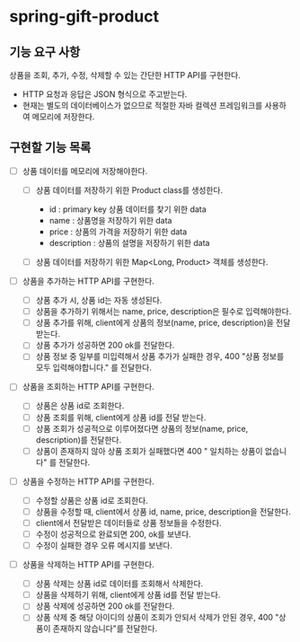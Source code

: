 # spring-gift-product

## 기능 요구 사항
상품을 조회, 추가, 수정, 삭제할 수 있는 간단한 HTTP API를 구현한다.

- HTTP 요청과 응답은 JSON 형식으로 주고받는다.
- 현재는 별도의 데이터베이스가 없으므로 적절한 자바 컬렉션 프레임워크를 사용하여 메모리에 저장한다.

## 구현할 기능 목록

- [ ] 상품 데이터를 메모리에 저장해야한다.

  - [ ] 상품 데이터를 저장하기 위한 Product class를 생성한다.</br>
    - id : primary key 상품 데이터를 찾기 위한 data </br>
    - name : 상품명을 저장하기 위한 data </br>
    - price : 상품의 가격을 저장하기 위한 data </br>
    - description : 상품의 설명을 저장하기 위한 data </br>
    
  - [ ] 상품 데이터를 저장하기 위한 Map<Long, Product> 객체를 생성한다.

- [ ] 상품을 추가하는 HTTP API를 구현한다.
  - [ ] 상품 추가 시, 상품 id는 자동 생성된다.
  - [ ] 상품을 추가하기 위해서는 name, price, description은 필수로 입력해야한다.
  - [ ] 상품 추가를 위해, client에게 상품의 정보(name, price, description)을 전달받는다.
  - [ ] 상품 추가가 성공하면 200 ok를 전달한다.
  - [ ] 상품 정보 중 일부를 미입력해서 상품 추가가 실패한 경우, 400 "상품 정보를 모두 입력해야합니다." 를 전달한다.

- [ ] 상품을 조회하는 HTTP API를 구현한다.
  - [ ] 상품은 상품 id로 조회한다.
  - [ ] 상품 조회를 위해, client에게 상품 id를 전달 받는다.
  - [ ] 상품 조회가 성공적으로 이루어졌다면 상품의 정보(name, price, description)를 전달한다.
  - [ ] 상품이 존재하지 않아 상품 조회가 실패했다면 400 " 일치하는 상품이 없습니다" 를 전달한다.

- [ ] 상품을 수정하는 HTTP API를 구현한다.
  - [ ] 수정할 상품은 상품 id로 조회한다.
  - [ ] 상품을 수정할 때, client에서 상품 id, name, price, description을 전달한다.
  - [ ] client에서 전달받은 데이터들로 상품 정보들을 수정한다.
  - [ ] 수정이 성공적으로 완료되면 200, ok를 보낸다.
  - [ ] 수정이 실패한 경우 오류 메시지를 보낸다.

- [ ] 상품을 삭제하는 HTTP API를 구현한다.
  - [ ] 상품 삭제는 상품 id로 데이터를 조회해서 삭제한다.
  - [ ] 상품을 삭제하기 위해, client에게 상품 id를 전달 받는다.
  - [ ] 상품 삭제에 성공하면 200 ok를 전달한다.
  - [ ] 상품 삭제 중 해당 아이디의 상품이 조회가 안되서 삭제가 안된 경우, 400 "상품이 존재하지 않습니다"를 전달한다.
